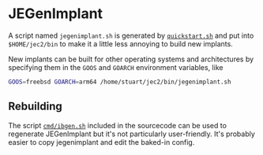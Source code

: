 JEGenImplant
============
A script named `jegenimplant.sh` is generated by
[`quickstart.sh`](./quickstart.sh) and put into `$HOME/jec2/bin` to make it a
little less annoying to build new implants.

New implants can be built for other operating systems and architectures by
specifying them in the `GOOS` and `GOARCH` environment variables, like

```sh
GOOS=freebsd GOARCH=arm64 /home/stuart/jec2/bin/jegenimplant.sh
```

Rebuilding
----------
The script [`cmd/ibgen.sh`](../cmd/igen.sh) included in the sourcecode can be
used to regenerate JEGenImplant but it's not particularly user-friendly.  It's
probably easier to copy jegenimplant and edit the baked-in config.
